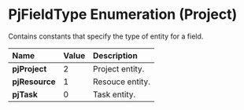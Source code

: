 
# PjFieldType Enumeration (Project)

Contains constants that specify the type of entity for a field.



|**Name**|**Value**|**Description**|
|:-----|:-----|:-----|
|**pjProject**|2|Project entity.|
|**pjResource**|1|Resouce entity.|
|**pjTask**|0|Task entity.|
